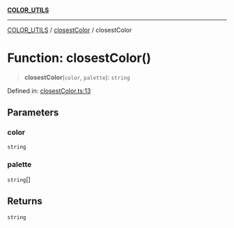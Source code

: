 [**COLOR_UTILS**](../../README.md)

***

[COLOR_UTILS](../../README.md) / [closestColor](../README.md) / closestColor

# Function: closestColor()

> **closestColor**(`color`, `palette`): `string`

Defined in: [closestColor.ts:13](https://github.com/dailker/everyutil/blob/54be0bab567ca8e189c5982902c59f3b7981d51d/src/color/closestColor.ts#L13)

## Parameters

### color

`string`

### palette

`string`[]

## Returns

`string`
